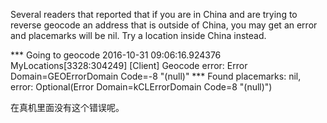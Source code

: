 Several readers that reported that if you are in China and are trying to reverse geocode an address that is outside of China, you may get an error and placemarks will be nil. Try a location inside China instead.


*** Going to geocode
2016-10-31 09:06:16.924376 MyLocations[3328:304249] [Client] Geocode error: Error Domain=GEOErrorDomain Code=-8 "(null)"
*** Found placemarks: nil, error: Optional(Error Domain=kCLErrorDomain Code=8 "(null)")


在真机里面没有这个错误呢。
